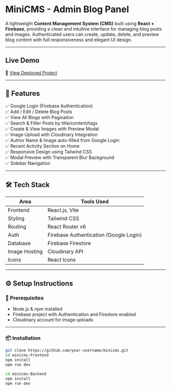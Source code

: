# MiniCMS - Admin Blog Panel

A lightweight **Content Management System (CMS)** built using **React + Firebase**, providing a clean and intuitive interface for managing blog posts and images. Authenticated users can create, update, delete, and preview blog content with full responsiveness and elegant UI design.

---

## Live Demo

🔗 [View Deployed Project](https://mini-cms-wefd.vercel.app/)  

---

## 📂 Features

✅ Google Login (Firebase Authentication)  
✅ Add / Edit / Delete Blog Posts  
✅ View All Blogs with Pagination  
✅ Search & Filter Posts by title/content/tags  
✅ Create & View Images with Preview Modal  
✅ Image Upload with Cloudinary Integration  
✅ Author Name & Image auto-filled from Google Login  
✅ Recent Activity Section on Home  
✅ Responsive Design using Tailwind CSS  
✅ Modal Preview with Transparent Blur Background  
✅ Sidebar Navigation  

---

## 🛠️ Tech Stack

| Area            | Tools Used                              |
|------------------|------------------------------------------|
| Frontend         | React.js, Vite                          |
| Styling          | Tailwind CSS                            |
| Routing          | React Router v6                         |
| Auth             | Firebase Authentication (Google Login)  |
| Database         | Firebase Firestore                      |
| Image Hosting    | Cloudinary API                          |
| Icons            | React Icons                             |

---

## ⚙️ Setup Instructions

### 🔑 Prerequisites

- Node.js & npm installed
- Firebase project with Authentication and Firestore enabled
- Cloudinary account for image uploads

---

### 📦 Installation

```bash
git clone https://github.com/your-username/minicms.git
cd minicms-Frontend
npm install
npm run dev

cd minicms-Backend
npm install
npm run dev

